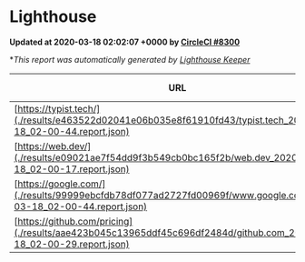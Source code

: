
# Lighthouse

**Updated at 2020-03-18 02:02:07 +0000 by [CircleCI #8300](https://circleci.com/gh/ItinerisLtd/lighthouse-keeper-example/8300)**

**This report was automatically generated by [Lighthouse Keeper](https://github.com/itinerisltd/lighthouse-keeper)*

| URL | Performance | Accessibility | Best Practices | SEO | PWA | Updated At |
| --- | --- | --- | --- | --- | --- | --- |
| [https://typist.tech/](./results/e463522d02041e06b035e8f61910fd43/typist.tech_2020-03-18_02-00-44.report.json) | 0.98 | 0.92 | 0.86 | 0.92 | 0.59 | 2020-03-18T02:00:44.036Z |
| [https://web.dev/](./results/e09021ae7f54dd9f3b549cb0bc165f2b/web.dev_2020-03-18_02-00-17.report.json) | 0.95 | 0.9 | 1 | 0.99 | 1 | 2020-03-18T02:00:17.725Z |
| [https://google.com/](./results/99999ebcfdb78df077ad2727fd00969f/www.google.com_2020-03-18_02-00-44.report.json) | 0.92 | 0.86 | 0.93 | 0.92 | 0.56 | 2020-03-18T02:00:44.723Z |
| [https://github.com/pricing](./results/aae423b045c13965ddf45c696df2484d/github.com_2020-03-18_02-00-29.report.json) | 0.82 | 0.95 | 0.93 | 0.92 | 0.56 | 2020-03-18T02:00:29.700Z |

